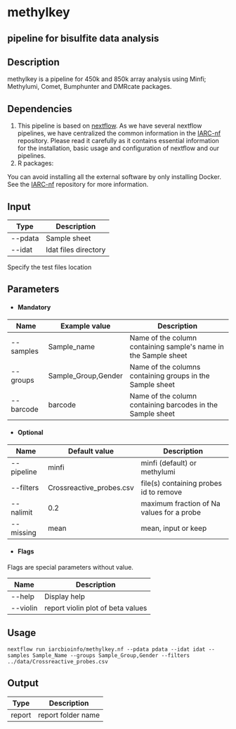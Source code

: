 # methylkey
## pipeline for bisulfite data analysis

## Description
methylkey is a pipeline for 450k and 850k array analysis using Minfi; Methylumi, Comet, Bumphunter and DMRcate packages.

## Dependencies

1. This pipeline is based on [nextflow](https://www.nextflow.io). As we have several nextflow pipelines, we have centralized the common information in the [IARC-nf](https://github.com/IARCbioinfo/IARC-nf) repository. Please read it carefully as it contains essential information for the installation, basic usage and configuration of nextflow and our pipelines.
2. R packages: 

You can avoid installing all the external software by only installing Docker. See the [IARC-nf](https://github.com/IARCbioinfo/IARC-nf) repository for more information.

## Input
  | Type      | Description           |
  |-----------|-----------------------|
  | --pdata   | Sample sheet          |
  | --idat    | Idat files directory  |

  Specify the test files location

## Parameters

  * #### Mandatory
| Name        | Example value        | Description                                                     |
|-------------|----------------------|-----------------------------------------------------------------|
| --samples   |  Sample_name         | Name of the column containing sample's name in the Sample sheet |
| --groups    |  Sample_Group,Gender | Name of the columns containing groups in the Sample sheet       |
| --barcode   |  barcode             | Name of the column containing barcodes in the Sample sheet      | 

  * #### Optional
| Name        | Default value            | Description                                |
|-------------|--------------------------|--------------------------------------------|
| --pipeline  | minfi                    | minfi (default) or methylumi               |
| --filters   | Crossreactive_probes.csv | file(s) containing probes id to remove     |
| --nalimit   | 0.2                      | maximum fraction of Na values for a probe  |
| --missing   | mean                     | mean, input or keep                        |

  * #### Flags

Flags are special parameters without value.

| Name      | Description                       |
|-----------|-----------------------------------|
| --help    | Display help                      |
| --violin  | report violin plot of beta values |

## Usage
  ```
  nextflow run iarcbioinfo/methylkey.nf --pdata pdata --idat idat --samples Sample_Name --groups Sample_Group,Gender --filters ../data/Crossreactive_probes.csv
  ```

## Output
  | Type      | Description        |
  |-----------|--------------------|
  | report    | report folder name |

